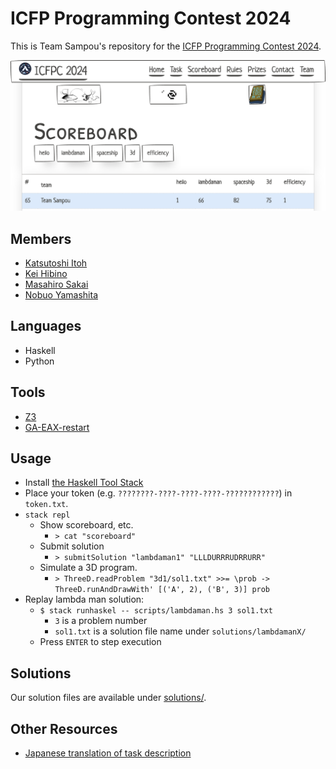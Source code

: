 # ICFP Programming Contest 2024

This is Team Sampou's repository for the [ICFP Programming Contest 2024](https://icfpcontest2024.github.io/).

![](banner.png)

## Members

* [Katsutoshi Itoh](https://github.com/cutsea110)
* [Kei Hibino](https://github.com/khibino)
* [Masahiro Sakai](https://github.com/msakai)
* [Nobuo Yamashita](https://github.com/nobsun)

## Languages

* Haskell
* Python

## Tools

* [Z3](https://github.com/Z3Prover/z3)
* [GA-EAX-restart](https://github.com/senshineL/GA-EAX-restart)

## Usage

* Install [the Haskell Tool Stack](https://docs.haskellstack.org/en/stable/)
* Place your token (e.g. `????????-????-????-????-????????????`) in `token.txt`.
* `stack repl`  
  * Show scoreboard, etc.
    * `> cat "scoreboard"`
  * Submit solution
    * `> submitSolution "lambdaman1" "LLLDURRRUDRRURR"`
  * Simulate a 3D program.
    * `> ThreeD.readProblem "3d1/sol1.txt" >>= \prob -> ThreeD.runAndDrawWith' [('A', 2), ('B', 3)] prob`
* Replay lambda man solution:
  * `$ stack runhaskel -- scripts/lambdaman.hs 3 sol1.txt`
    * `3` is a problem number
    * `sol1.txt` is a solution file name under `solutions/lambdamanX/`
  * Press `ENTER` to step execution

## Solutions

Our solution files are available under [solutions/](solutions/).

## Other Resources

* [Japanese translation of task description](docs/task_ja.md)
